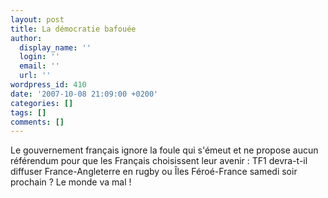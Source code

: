 ```yaml
---
layout: post
title: La démocratie bafouée
author:
  display_name: ''
  login: ''
  email: ''
  url: ''
wordpress_id: 410
date: '2007-10-08 21:09:00 +0200'
categories: []
tags: []
comments: []
---
```

Le gouvernement français ignore la foule qui s'émeut et ne propose aucun référendum pour que les Français choisissent leur avenir : TF1 devra-t-il diffuser France-Angleterre en rugby ou Îles Féroé-France samedi soir prochain ? Le monde va mal !
